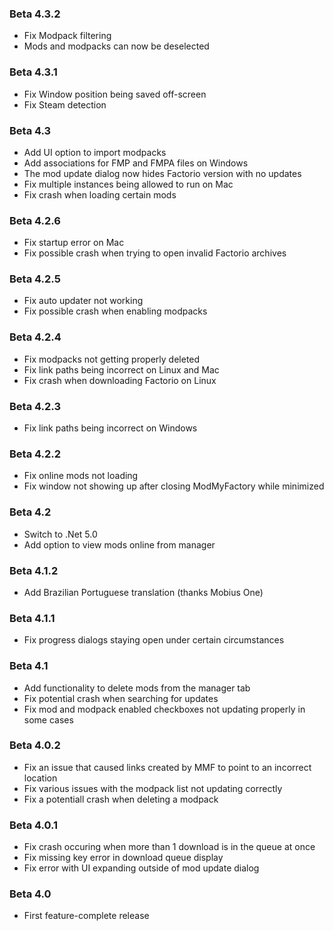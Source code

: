 ### Beta 4.3.2

- Fix Modpack filtering
- Mods and modpacks can now be deselected


### Beta 4.3.1

- Fix Window position being saved off-screen
- Fix Steam detection


### Beta 4.3

- Add UI option to import modpacks
- Add associations for FMP and FMPA files on Windows
- The mod update dialog now hides Factorio version with no updates
- Fix multiple instances being allowed to run on Mac
- Fix crash when loading certain mods


### Beta 4.2.6

- Fix startup error on Mac
- Fix possible crash when trying to open invalid Factorio archives


### Beta 4.2.5

- Fix auto updater not working
- Fix possible crash when enabling modpacks


### Beta 4.2.4

- Fix modpacks not getting properly deleted
- Fix link paths being incorrect on Linux and Mac
- Fix crash when downloading Factorio on Linux


### Beta 4.2.3

- Fix link paths being incorrect on Windows


### Beta 4.2.2

- Fix online mods not loading
- Fix window not showing up after closing ModMyFactory while minimized


### Beta 4.2

- Switch to .Net 5.0
- Add option to view mods online from manager


### Beta 4.1.2

- Add Brazilian Portuguese translation (thanks Mobius One)


### Beta 4.1.1

- Fix progress dialogs staying open under certain circumstances


### Beta 4.1

- Add functionality to delete mods from the manager tab
- Fix potential crash when searching for updates
- Fix mod and modpack enabled checkboxes not updating properly in some cases


### Beta 4.0.2

- Fix an issue that caused links created by MMF to point to an incorrect location
- Fix various issues with the modpack list not updating correctly
- Fix a potentiall crash when deleting a modpack


### Beta 4.0.1

- Fix crash occuring when more than 1 download is in the queue at once
- Fix missing key error in download queue display
- Fix error with UI expanding outside of mod update dialog


### Beta 4.0

- First feature-complete release